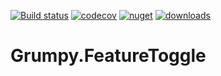 [![Build status](https://ci.appveyor.com/api/projects/status/92rb6muqvqw5t6xf?svg=true)](https://ci.appveyor.com/project/GrumpyBusted/grumpy-common)
[![codecov](https://codecov.io/gh/GrumpyBusted/Grumpy.Common/branch/master/graph/badge.svg)](https://codecov.io/gh/GrumpyBusted/Grumpy.Common)
[![nuget](https://img.shields.io/nuget/v/Grumpy.Common.svg)](https://www.nuget.org/packages/Grumpy.Common/)
[![downloads](https://img.shields.io/nuget/dt/Grumpy.Common.svg)](https://www.nuget.org/packages/Grumpy.Common/)

# Grumpy.FeatureToggle
